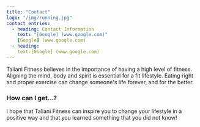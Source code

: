 ```yaml
---
title: "Contact"
logo: "/img/running.jpg"
contact_entries:
  - heading: Contact Information
    text: "[Google] (www.google.com)"
    [Google] (www.google.com)
  - heading:
    text:[Google] (www.google.com)
---
```


Taliani Fitness believes in the importance of having a high level of fitness. Aligning the mind, body and spirit is essential for a fit lifestyle. Eating right and proper exercise can change someone's life forever, and for the better.

<h3 class="f4 b lh-title mb2">How can I get…?</h3>

I hope that Taliani Fitness can inspire you to change your lifestyle in a positive way and that you learned something that you did not know!

